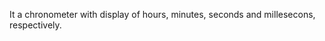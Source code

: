 It a chronometer with display of hours, minutes, seconds and millesecons, respectively.

<img src="https://github.com/AR097/Cronometro-Timer/blob/main/Gif%20slides%20images.gif?raw=true" alt="">
